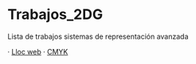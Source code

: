 # Trabajos_2DG
Lista de trabajos sistemas de representación avanzada

· [Lloc web](https://eduferre.github.io/llocweb/)
· [CMYK](https://eduferre.github.io/CMYK/)

